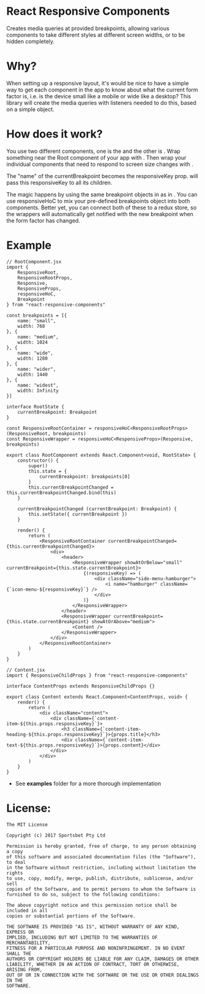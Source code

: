 # React Responsive Components

Creates media queries at provided breakpoints, allowing various components to take different styles at different screen widths, or to be hidden completely.

# Why?

When setting up a responsive layout, it's would be nice to have a simple way to get each component in the app to know about what the current form factor is, i.e. is the device small like a mobile or wide like a desktop? This library will create the media queries with listeners needed to do this, based on a simple object.

# How does it work?

You use two different components, one is the <ResponsiveRoot> and the other is <Responsive>. Wrap something near the Root component of your app with <ResponsiveRoot>. Then wrap your individual components that need to respond to screen size changes with <Responsive>.

The "name" of the currentBreakpoint becomes the responsiveKey prop. <Responsive> will pass this responsiveKey to all its children.

The magic happens by using the same breakpoint objects in <ResponsiveRoot> as in <Responsive>. You can use responsiveHoC to mix your pre-defined breakpoints object into both components. Better yet, you can connect both of these to a redux store, so the <Responsive> wrappers will automatically get notified with the new breakpoint when the form factor has changed.

# Example

```
// RootComponent.jsx
import {
	ResponsiveRoot,
	ResponsiveRootProps,
    Responsive,
    ResponsiveProps,
	responsiveHoC,
	Breakpoint
} from "react-responsive-components"

const breakpoints = [{
    name: "small",
    width: 768
}, {
    name: "medium",
    width: 1024
}, {
    name: "wide",
    width: 1280
}, {
    name: "wider",
    width: 1440
}, {
    name: "widest",
    width: Infinity
}]

interface RootState {
	currentBreakpoint: Breakpoint
}

const ResponsiveRootContainer = responsiveHoC<ResponsiveRootProps>(ResponsiveRoot, breakpoints)
const ResponsiveWrapper = responsiveHoC<ResponsiveProps>(Responsive, breakpoints)

export class RootComponent extends React.Component<void, RootState> {
	constructor() {
		super()
		this.state = {
			currentBreakpoint: breakpoints[0]
		}
		this.currentBreakpointChanged = this.currentBreakpointChanged.bind(this)
	}

	currentBreakpointChanged (currentBreakpoint: Breakpoint) {
		this.setState({ currentBreakpoint })
	}

	render() {
		return (
			<ResponsiveRootContainer currentBreakpointChanged={this.currentBreakpointChanged}>
				<div>
                    <header>
                        <ResponsiveWrapper showAtOrBelow="small" currentBreakpoint={this.state.currentBreakpoint}>
                            {(responsiveKey) => (
                                <div className="side-menu-hamburger">
                                    <i name="hamburger" className={`icon-menu-${responsiveKey}`} />
                                </div>
                            )}
                        </ResponsiveWrapper>
                    </header>
					<ResponsiveWrapper currentBreakpoint={this.state.currentBreakpoint} showAtOrAbove="medium">
						<Content />
					</ResponsiveWrapper>
				</div>
			</ResponsiveRootContainer>
		)
	}
}
 
// Content.jsx
import { ResponsiveChildProps } from "react-responsive-components"

interface ContentProps extends ResponsiveChildProps {}

export class Content extends React.Component<ContentProps, void> {
	render() {
        return (
            <div className="content">
                <div className={`content-item-${this.props.responsiveKey}`}>
                    <h3 className={`content-item-heading-${this.props.responsiveKey}`}>{props.title}</h3>
                    <div className={`content-item-text-${this.props.responsiveKey}`}>{props.content}</div>
                </div>
            </div>
		)
	}
}
```
  - See **examples** folder for a more thorough implementation



# License:

```
The MIT License

Copyright (c) 2017 Sportsbet Pty Ltd

Permission is hereby granted, free of charge, to any person obtaining a copy
of this software and associated documentation files (the "Software"), to deal
in the Software without restriction, including without limitation the rights
to use, copy, modify, merge, publish, distribute, sublicense, and/or sell
copies of the Software, and to permit persons to whom the Software is
furnished to do so, subject to the following conditions:

The above copyright notice and this permission notice shall be included in all
copies or substantial portions of the Software.

THE SOFTWARE IS PROVIDED "AS IS", WITHOUT WARRANTY OF ANY KIND, EXPRESS OR
IMPLIED, INCLUDING BUT NOT LIMITED TO THE WARRANTIES OF MERCHANTABILITY,
FITNESS FOR A PARTICULAR PURPOSE AND NONINFRINGEMENT. IN NO EVENT SHALL THE
AUTHORS OR COPYRIGHT HOLDERS BE LIABLE FOR ANY CLAIM, DAMAGES OR OTHER
LIABILITY, WHETHER IN AN ACTION OF CONTRACT, TORT OR OTHERWISE, ARISING FROM,
OUT OF OR IN CONNECTION WITH THE SOFTWARE OR THE USE OR OTHER DEALINGS IN THE
SOFTWARE.
```
